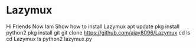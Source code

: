 # Lazymux
Hi Friends Now Iam Show how to install Lazymux
apt update
pkg install python2
pkg install git
git clone https://github.com/ajay8096/Lazymux
cd
ls
cd Lazymux
ls
python2 lazymux.py

